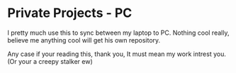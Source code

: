 # Private Projects - PC
I pretty much use this to sync between my laptop to PC. 
Nothing cool really, believe me anything cool will get his own repository.

Any case if your reading this, thank you, It must mean my work intrest you. (Or your a creepy stalker ew)
